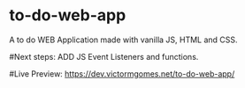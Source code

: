 # to-do-web-app
A to do WEB Application made with vanilla JS, HTML and CSS.

#Next steps:
ADD JS Event Listeners and functions.

#Live Preview: https://dev.victormgomes.net/to-do-web-app/